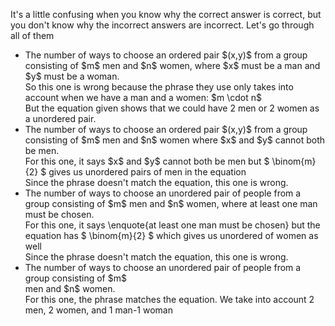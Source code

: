 It's a little confusing when you know why the correct answer is correct, but you don't know why the incorrect answers are incorrect.
Let's go through all of them

<ul>
<li> The number of ways to choose an ordered pair $(x,y)$ from a group consisting of $m$ men and $n$ women, where $x$ must be a man and $y$ must be a woman. <br/> 
So this one is wrong because the phrase they use only takes into account when we have a man and a women: $m \cdot n$ <br/> 
But the equation given shows that we could have 2 men or 2 women as a unordered pair.
<li> The number of ways to choose an ordered pair $(x,y)$ from a group consisting of $m$ men and $n$ women where $x$ and $y$ cannot both be men. <br/> 
For this one, it says $x$ and $y$ cannot both be men but $ \binom{m}{2} $ gives us unordered pairs of men in the equation <br/> 
Since the phrase doesn't match the equation, this one is wrong.
<li> The number of ways to choose an unordered pair of people from a group consisting of $m$ men and $n$ women, where at least one man must be chosen. <br/> 
For this one, it says \enquote{at least one man must be chosen} but the equation has $ \binom{m}{2} $ which gives us unordered of women as well <br/> 
Since the phrase doesn't match the equation, this one is wrong.
<li> The number of ways to choose an unordered pair of people from a group consisting of $m$ <br/> 
men and $n$ women. <br/> 
For this one, the phrase matches the equation. We take into account 2 men, 2 women, and 1 man-1 woman
</ul>

